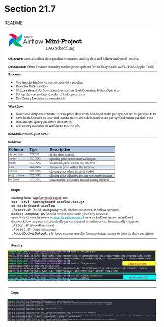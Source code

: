 # Section 21.7

README

![alt text](https://github.com/conner-mcnicholas/AirflowMiniProject/blob/main/images/picREADME.png?raw=true)
<br>
![alt text](https://github.com/conner-mcnicholas/AirflowMiniProject/blob/main/images/picREADME3.png?raw=true)
